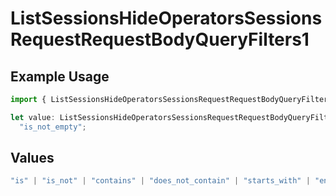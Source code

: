 # ListSessionsHideOperatorsSessionsRequestRequestBodyQueryFilters1

## Example Usage

```typescript
import { ListSessionsHideOperatorsSessionsRequestRequestBodyQueryFilters1 } from "@orq-ai/node/models/operations";

let value: ListSessionsHideOperatorsSessionsRequestRequestBodyQueryFilters1 =
  "is_not_empty";
```

## Values

```typescript
"is" | "is_not" | "contains" | "does_not_contain" | "starts_with" | "ends_with" | "is_empty" | "is_not_empty"
```